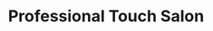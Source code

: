 ---
title: "Professional Touch Salon"
url: /marikina/professional-touch-salon/
shop: hairdresser
---